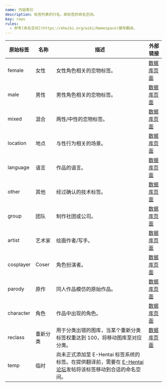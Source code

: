 ```yaml
---
name: 内容索引
description: 标签列表的行名，即标签的命名空间。
key: rows
rules:
  - 参考[命名空间](https://ehwiki.org/wiki/Namespace)撰写翻译。
---
```


| 原始标签 | 名称 | 描述 | 外部链接 |
| -------- | ---- | ---- | -------- |
| female | 女性 | 女性角色相关的恋物标签。 | [数据库页面](https://github.com/EhTagTranslation/Database/blob/master/database/female.md) |
| male | 男性 | 男性角色相关的恋物标签。 | [数据库页面](https://github.com/EhTagTranslation/Database/blob/master/database/male.md) |
| mixed | 混合 | 两性/中性的恋物标签。 | [数据库页面](https://github.com/EhTagTranslation/Database/blob/master/database/mixed.md) |
| location | 地点 | 与性行为相关的场景。 | [数据库页面](https://github.com/EhTagTranslation/Database/blob/master/database/location.md) |
| language | 语言 | 作品的语言。 | [数据库页面](https://github.com/EhTagTranslation/Database/blob/master/database/language.md) |
| other | 其他 | 经过确认的技术标签。 | [数据库页面](https://github.com/EhTagTranslation/Database/blob/master/database/other.md) |
| group | 团队 | 制作社团或公司。 | [数据库页面](https://github.com/EhTagTranslation/Database/blob/master/database/group.md) |
| artist | 艺术家 | 绘画作者/写手。 | [数据库页面](https://github.com/EhTagTranslation/Database/blob/master/database/artist.md) |
| cosplayer | Coser | 角色扮演者。 | [数据库页面](https://github.com/EhTagTranslation/Database/blob/master/database/cosplayer.md) |
| parody | 原作 | 同人作品模仿的原始作品。 | [数据库页面](https://github.com/EhTagTranslation/Database/blob/master/database/parody.md) |
| character | 角色 | 作品中出现的角色。 | [数据库页面](https://github.com/EhTagTranslation/Database/blob/master/database/character.md) |
| reclass | 重新分类 | 用于分类出错的图库，当某个重新分类标签权重达到 100，将移动图库至对应分类。 | [数据库页面](https://github.com/EhTagTranslation/Database/blob/master/database/reclass.md) |
| temp | 临时 | 尚未正式添加至 E-Hentai 标签系统的标签。在提供翻译前，需要在 [E-Hentai 论坛](https://forums.e-hentai.org/index.php?showtopic=246656)发帖将该标签移动到合适的命名空间。 |  |
